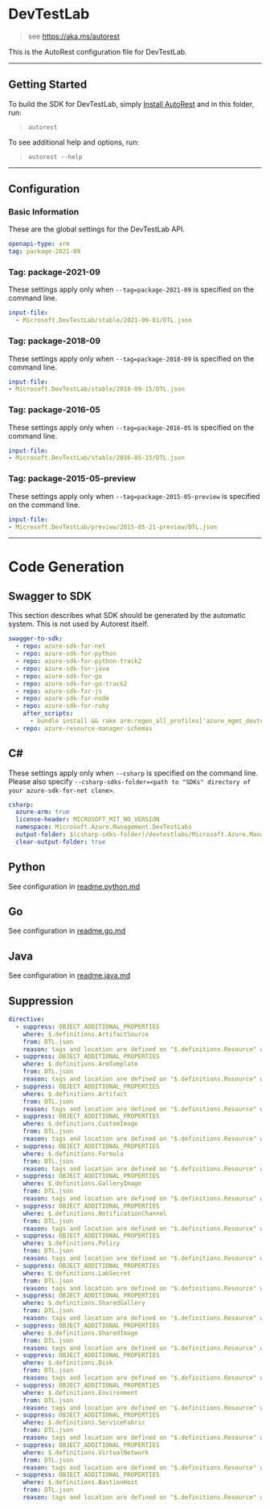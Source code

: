 # DevTestLab

> see https://aka.ms/autorest

This is the AutoRest configuration file for DevTestLab.

---

## Getting Started

To build the SDK for DevTestLab, simply [Install AutoRest](https://aka.ms/autorest/install) and in this folder, run:

> `autorest`

To see additional help and options, run:

> `autorest --help`

---

## Configuration

### Basic Information

These are the global settings for the DevTestLab API.

``` yaml
openapi-type: arm
tag: package-2021-09
```

### Tag: package-2021-09

These settings apply only when `--tag=package-2021-09` is specified on the command line.

``` yaml $(tag) == 'package-2021-09'
input-file:
  - Microsoft.DevTestLab/stable/2021-09-01/DTL.json
```

### Tag: package-2018-09

These settings apply only when `--tag=package-2018-09` is specified on the command line.

``` yaml $(tag) == 'package-2018-09'
input-file:
- Microsoft.DevTestLab/stable/2018-09-15/DTL.json
```

### Tag: package-2016-05

These settings apply only when `--tag=package-2016-05` is specified on the command line.

``` yaml $(tag) == 'package-2016-05'
input-file:
- Microsoft.DevTestLab/stable/2016-05-15/DTL.json
```

### Tag: package-2015-05-preview

These settings apply only when `--tag=package-2015-05-preview` is specified on the command line.

``` yaml $(tag) == 'package-2015-05-preview'
input-file:
- Microsoft.DevTestLab/preview/2015-05-21-preview/DTL.json
```

---

# Code Generation

## Swagger to SDK

This section describes what SDK should be generated by the automatic system.
This is not used by Autorest itself.

``` yaml $(swagger-to-sdk)
swagger-to-sdk:
  - repo: azure-sdk-for-net
  - repo: azure-sdk-for-python
  - repo: azure-sdk-for-python-track2
  - repo: azure-sdk-for-java
  - repo: azure-sdk-for-go
  - repo: azure-sdk-for-go-track2
  - repo: azure-sdk-for-js
  - repo: azure-sdk-for-node
  - repo: azure-sdk-for-ruby
    after_scripts:
      - bundle install && rake arm:regen_all_profiles['azure_mgmt_devtestlabs']
  - repo: azure-resource-manager-schemas
```

## C#

These settings apply only when `--csharp` is specified on the command line.
Please also specify `--csharp-sdks-folder=<path to "SDKs" directory of your azure-sdk-for-net clone>`.

``` yaml $(csharp)
csharp:
  azure-arm: true
  license-header: MICROSOFT_MIT_NO_VERSION
  namespace: Microsoft.Azure.Management.DevTestLabs
  output-folder: $(csharp-sdks-folder)/devtestlabs/Microsoft.Azure.Management.DevTestLabs/src/Generated
  clear-output-folder: true
```

## Python

See configuration in [readme.python.md](./readme.python.md)

## Go

See configuration in [readme.go.md](./readme.go.md)

## Java

See configuration in [readme.java.md](./readme.java.md)

## Suppression

``` yaml
directive:
  - suppress: OBJECT_ADDITIONAL_PROPERTIES
    where: $.definitions.ArtifactSource
    from: DTL.json
    reason: tags and location are defined on "$.definitions.Resource" which is our base type.
  - suppress: OBJECT_ADDITIONAL_PROPERTIES
    where: $.definitions.ArmTemplate
    from: DTL.json
    reason: tags and location are defined on "$.definitions.Resource" which is our base type.
  - suppress: OBJECT_ADDITIONAL_PROPERTIES
    where: $.definitions.Artifact
    from: DTL.json
    reason: tags and location are defined on "$.definitions.Resource" which is our base type.
  - suppress: OBJECT_ADDITIONAL_PROPERTIES
    where: $.definitions.CustomImage
    from: DTL.json
    reason: tags and location are defined on "$.definitions.Resource" which is our base type.
  - suppress: OBJECT_ADDITIONAL_PROPERTIES
    where: $.definitions.Formula
    from: DTL.json
    reason: tags and location are defined on "$.definitions.Resource" which is our base type.
  - suppress: OBJECT_ADDITIONAL_PROPERTIES
    where: $.definitions.GalleryImage
    from: DTL.json
    reason: tags and location are defined on "$.definitions.Resource" which is our base type.
  - suppress: OBJECT_ADDITIONAL_PROPERTIES
    where: $.definitions.NotificationChannel
    from: DTL.json
    reason: tags and location are defined on "$.definitions.Resource" which is our base type.
  - suppress: OBJECT_ADDITIONAL_PROPERTIES
    where: $.definitions.Policy
    from: DTL.json
    reason: tags and location are defined on "$.definitions.Resource" which is our base type.
  - suppress: OBJECT_ADDITIONAL_PROPERTIES
    where: $.definitions.LabSecret
    from: DTL.json
    reason: tags and location are defined on "$.definitions.Resource" which is our base type.
  - suppress: OBJECT_ADDITIONAL_PROPERTIES
    where: $.definitions.SharedGallery
    from: DTL.json
    reason: tags and location are defined on "$.definitions.Resource" which is our base type.
  - suppress: OBJECT_ADDITIONAL_PROPERTIES
    where: $.definitions.SharedImage
    from: DTL.json
    reason: tags and location are defined on "$.definitions.Resource" which is our base type.
  - suppress: OBJECT_ADDITIONAL_PROPERTIES
    where: $.definitions.Disk
    from: DTL.json
    reason: tags and location are defined on "$.definitions.Resource" which is our base type.
  - suppress: OBJECT_ADDITIONAL_PROPERTIES
    where: $.definitions.Environment
    from: DTL.json
    reason: tags and location are defined on "$.definitions.Resource" which is our base type.
  - suppress: OBJECT_ADDITIONAL_PROPERTIES
    where: $.definitions.ServiceFabric
    from: DTL.json
    reason: tags and location are defined on "$.definitions.Resource" which is our base type.
  - suppress: OBJECT_ADDITIONAL_PROPERTIES
    where: $.definitions.VirtualNetwork
    from: DTL.json
    reason: tags and location are defined on "$.definitions.Resource" which is our base type.
  - suppress: OBJECT_ADDITIONAL_PROPERTIES
    where: $.definitions.BastionHost
    from: DTL.json
    reason: tags and location are defined on "$.definitions.Resource" which is our base type.
```

